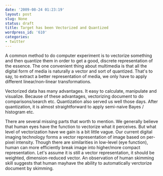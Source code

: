 ```yaml
---
date: '2009-08-24 01:23:19'
layout: post
slug: None
status: draft
title: Target has been Vectorized and Quantized
wordpress_id: '610'
categories:
- twitter
---
```


A common method to do computer experiment is to vectorize something and then quantize them in order to get a good, discrete representation of the essence. The one convenient thing about multimedia is that all the digital form of media is naturally a vector and sort of quantized. That's to say, to extract a better representation of media, we only have to apply different linear/non-linear transformations.

Vectorized data has many advantages. It easy to calculate, manipulate and visualize. Because of these advantages, vectorizing document to do comparisons/search etc. Quantization also served us well those days. After quantization, it is almost straightforward to apply semi-naive Bayes / histogram etc.

There are several missing parts that worth to mention. We generally believe that human eyes have the function to vectorize what it perceives. But what level of vectorization have we gain is a bit little vague. Our current digital imaging technology forms a vector representation of image based on per-pixel intensity. Though there are similarities in low-level (eye function), human can more efficiently break image into higher/more compact representation. Let's assume it is still a vector representation, it should be weighted, dimension-reduced vector. An observation of human skimming skill suggests that human mayhave the ability to automatically verctorize document by skimming.
